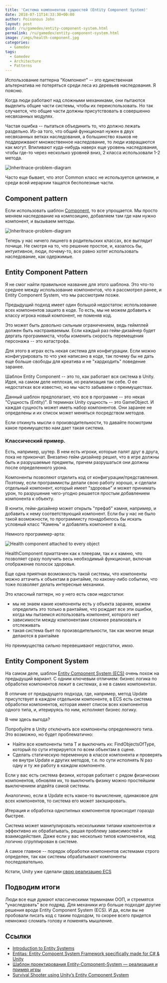 ```yaml
---
title: 'Система компонентов cущностей (Entity Component System)'
date: 2018-07-11T14:33:30+00:00
author: Poisonous John
layout: post
guid: /ru/gamedev/entity-component-system.html
permalink: /ru/gamedev/entity-component-system.html
image: /imgs/health-component.jpg
categories:
  - Gamedev
tags:
  - Gamedev
  - Architecture
  - Patterns
---
```


Использование паттерна "Компонент" -- это единственная альтернатива не потеряться среди леса из деревьев наследования. Я поясню.

Когда люди работают над сложными механиками, они пытаются выделить общие части системы, чтобы их переиспользовать. Но так случается, что общие части должны присутствовать в совершенно несвязанных модулях.

Частая ошибка -- пытаться объединить то, что должно лежать раздельно. Из-за того, что общий функционал нужен в двух несвязанных ветках наследования, а большинство языков не поддерижвают множественное наследование, то люди извращаются как могут. Впиливают куда-нибудь наверх еще уровень наследования, чтобы где-то через несколько уровней вниз, 2 класса использовали 1-2 метода.

![Inheritnace-problem-diagram](/imgs/inheritance-problem.png)

Часто еще бывает, что этот Common класс не используется целиком, и среди всей иерархии тащатся бесполезные части.

## Component pattern

Если использовать шаблон [Component](http://gameprogrammingpatterns.com/component.html), то все упрощается. Мы просто меняем наследование на композицию, добавляем там где нам нужно компонент, и вызываем методы.

![Inheritnace-problem-diagram](/imgs/inheritance-problem2.png)

Теперь у нас ничего лишнего в родительских классах, все выглядит почище. Не смотря на то, что решение простое, и, казалось бы, интуитивное, люди, почему-то, все равно хотят использовать наследование, как одержимые.

## Entity Component Pattern

Я не смог найти правильное название для этого шаблона. Это что-то среднее между использование компонентов, что я рассмотрел ранее, и Entity Component System, что мы рассмотрим позже.

Предыдущий подход имеет один большой недостаток: использование всех компонентов зашито в коде. То есть, мы не можем добавить к классу игрока новый компонент, не поменяв код.

Это может быть довольно сильным ограничением, ведь геймплей должен быть настраиваемым. Если каждый раз гейм-дизайнер будет дергать программиста, чтобы изменить скорость перемещения персонажа -- это катастрофа.

Для этого в играх есть некая система для конфигурации. Если можно конфигурировать то что уже написано в коде, так почему бы не дать еще больше свободы для креатива и не "хардкодить" поведение заранее.

Шаблон Entity Component -- это то, как работает вся система в Unity. Идея, на самом деле неплохая, но реализация так себе. О ее недостатках все известно, но мы часто забываем о преимуществах.

Данный шаблон предполагает, что все в программе -- это некая "Сущность (Entity)". В терминах Unity сущность -- это GameObject. И каждая сущность может иметь набор компонентов. Они заранее не определены и их список может меняться посредством методов.

Если откинуть мысли о производительности, то давайте посмотрим какое преимущество нам дает такая система.

### Классический пример.

Есть, например, шутер. В нем есть игроки, которые палят друг в друга, пока не прикончат. Внезапно гейм-дизайнер решил, что в игре должны быть и разрушаемые предметы, причем разрушаться они должны после определенного урона.

Компоненты позволяют отделить код от конфигурации/представления. Поэтому, если программисты делали свою работу хорошо, и сделали отдельный компонент, который имеет "здоровье" и может принимать урон, то разрушение чего-угодно решается простым добавлением компонента к объекту.

В юнити, гейм-дизайнер может открыть "префаб" камня, например, и добавить к нему соответствующий компонент. Если бы у нас не было такой возможности, то программисту понадобилось бы искать условный класс "Камень" и добавлять компонент в код.

Немного программер-арта:

![Health component attached to every object](/imgs/health-component.jpg)

HealthComponent приаттачен как к плеерам, так и к камню, что позволяет сразу получить весь необходимый функционал, включая отображение полосок здоровья.

Еще одна приятная возможность такой системы, что компоненты можно аттачить к объектам в рантайме, по какому-либо событию, что тоже позволяет делать интересные механики.

Это классный паттерн, но у него есть свои недостатки:

- мы не знаем какие компоненты есть у объекта заранее, можем определить это только в рантайме, что рождает все эти ошибки, когда мы пытаемся использовать компонент, которого нет
- зависимости между компонентами сложнее реализовать и отслеживать
- такая система бьет по производительности, так как многие вещи делаются в рантайме

Но преимущества сильно перевешивают недостатки, имхо.

## Entity Component System

На самом деле, шаблон [Entity Component System (ECS)](https://github.com/junkdog/artemis-odb/wiki/Introduction-to-Entity-Systems) очень похож на предыдущий вариант. С одним ключевым отличием: бизнес логика по обработке компонентов лежит в системах, а не в самих компонентах.

В отличие от предыдущего подхода, где, например, метод Update присутствует в каждом отдельном компоненте, в ECS есть система обработки компонентов, которая имеет список всех компонентов одного типа, и, итерируясь по ним, исполняет бизнес логику.

В чем здесь выгода?

Попробуйте в Unity отключить все компоненты определенного типа. Это возможно, но будет проблематично:

- Найти все компоненты типа T и выключить их: FindObjectsOfType<T>, который по сути итерируется по всем объектам в сцене.
- Сделать статическую переменную в классе компонента и проверять ее внутри Update и других методов, т.е. по сути исполнять N раз одну и ту же работу в каждом компоненте.

Если у вас есть система физики, которая работает с рядом физических компонентов, обновляя их, то выключить физику можно простейшим выключением апдейта самой системы.

Аналогично, если в Update есть какое-то вычисление, одинаковое для всех компонентов, то система его может закэшировать.

Итерация и обработка однотипных компонентов происходит гораздо быстрее.

Система может манипулировать несколькими типами компонентов и эффективно их обрабатывать, решая проблему зависимостей и взаимодействия. Даже если у вас несколько типов компонентов, код логично сгруппирован в системе.

А самое главное -- порядок обработки компонентов системами строго определен, так как системы обрабатывают компоненты последовательно.

Кстати, Unity уже сделали [свою реализацию ECS](https://github.com/Unity-Technologies/EntityComponentSystemSamples)

## Подводим итоги

Люди все еще думают классическими терминами ООП, и стремятся "унаследовать" все подряд. Для механики игр больше подходят другие решения вроде Entity Component System (ECS). И да, если вы не пробовали писать код с таким подходом, то скорее всего придется немножко сломать голову и поменять мышление.

## Ссылки

- [Introduction to Entity Systems](https://github.com/junkdog/artemis-odb/wiki/Introduction-to-Entity-Systems)
- [Entitas: Entity Compoent System Framework specifically made for C# & Unity](https://github.com/sschmid/Entitas-CSharp)
- [Шаблон проектирования Entity-Component-System — реализация и пример игры](https://habr.com/post/343778/)
- [Survival Shooter using Unity’s Entity Component System](http://www.davidpol.com/2018/03/28/survival-shooter-ecs/)
